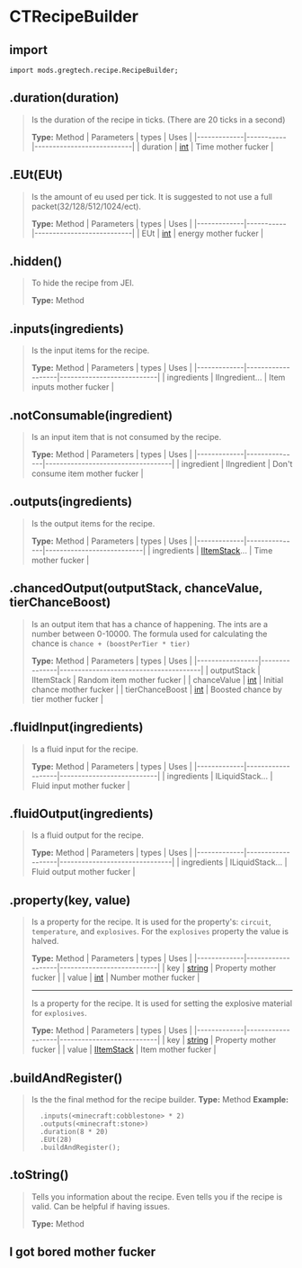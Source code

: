 # CTRecipeBuilder

## import
`import mods.gregtech.recipe.RecipeBuilder;`

## .duration(duration)
> Is the duration of the recipe in ticks. (There are 20 ticks in a second)
>
> **Type:** Method
> | Parameters  | types     | Uses                      |
> |-------------|-----------|---------------------------|
> | duration    | [int](/CraftTweaker/Vanilla/Base-Types/int.md)       | Time mother fucker        |

## .EUt(EUt)
> Is the amount of eu used per tick. It is suggested to not use a full packet(32/128/512/1024/ect).
>
> **Type:** Method
> | Parameters  | types     | Uses                      |
> |-------------|-----------|---------------------------|
> | EUt         | [int](/CraftTweaker/Vanilla/Base-Types/int.md)       | energy mother fucker      |

## .hidden()
>To hide the recipe from JEI.
>
> **Type:** Method

## .inputs(ingredients)
> Is the input items for the recipe.
>
> **Type:** Method
> | Parameters  | types             | Uses                      |
> |-------------|-------------------|---------------------------|
> | ingredients | IIngredient...    | Item inputs mother fucker |

## .notConsumable(ingredient)
> Is an input item that is not consumed by the recipe.
>
> **Type:** Method
> | Parameters  | types         | Uses                              |
> |-------------|---------------|-----------------------------------|
> | ingredient  | IIngredient   | Don't consume item mother fucker  |

## .outputs(ingredients)
> Is the output items for the recipe.
>
> **Type:** Method
> | Parameters  | types         | Uses                      |
> |-------------|---------------|---------------------------|
> | ingredients | [IItemStack](/CraftTweaker/Vanilla/Items/IItemStack.md)... | Time mother fucker        |

## .chancedOutput(outputStack, chanceValue, tierChanceBoost)
> Is an output item that has a chance of happening. The ints are a number between 0-10000. The formula used for calculating the chance is `chance + (boostPerTier * tier)`
>
> **Type:** Method
> | Parameters      | types         | Uses                                  |
> |-----------------|---------------|---------------------------------------|
> | outputStack     | IItemStack    | Random item mother fucker             |
> | chanceValue     | [int](/CraftTweaker/Vanilla/Base-Types/int.md)           | Initial chance mother fucker          |
> | tierChanceBoost | [int](/CraftTweaker/Vanilla/Base-Types/int.md)           | Boosted chance by tier mother fucker  |

## .fluidInput(ingredients)
> Is a fluid input for the recipe.
>
> **Type:** Method
> | Parameters  | types             | Uses                      |
> |-------------|-------------------|---------------------------|
> | ingredients | ILiquidStack...   | Fluid input mother fucker |

## .fluidOutput(ingredients)
> Is a fluid output for the recipe.
>
> **Type:** Method
> | Parameters  | types             | Uses                          |
> |-------------|-------------------|-------------------------------|
> | ingredients | ILiquidStack...   | Fluid output mother fucker    |

## .property(key, value)
> Is a property for the recipe. It is used for the property's: `circuit`, `temperature`, and `explosives`. For the `explosives` property the value is halved.
>
> **Type:** Method
> | Parameters  | types             | Uses                      |
> |-------------|-------------------|---------------------------|
> | key         | [string](/CraftTweaker/Vanilla/Base-Types/string.md)            | Property mother fucker    |
> | value       | [int](/CraftTweaker/Vanilla/Base-Types/int.md)               | Number mother fucker      |
>
> * * *
>
> Is a property for the recipe. It is used for setting the explosive material for `explosives`.
>
> **Type:** Method
> | Parameters  | types             | Uses                      |
> |-------------|-------------------|---------------------------|
> | key         | [string](/CraftTweaker/Vanilla/Base-Types/string.md)            | Property mother fucker    |
> | value       | [IItemStack](/CraftTweaker/Vanilla/Items/IItemStack.md)        | Item mother fucker        |

## .buildAndRegister()
> Is the the final method for the recipe builder.
> **Type:** Method
> **Example:**
> ```RecipeMap.getByName("compressor").recipeBuilder()
>   .inputs(<minecraft:cobblestone> * 2)
>   .outputs(<minecraft:stone>)
>   .duration(8 * 20)
>   .EUt(28)
>   .buildAndRegister();
> ```

## .toString()
> Tells you information about the recipe. Even tells you if the recipe is valid. Can be helpful if having issues.
>
> **Type:** Method

## I got bored mother fucker